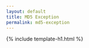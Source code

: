 ```yaml
---
layout: default
title: MD5 Exception
permalink: md5-exception
---
```


{% include template-h1.html %}
